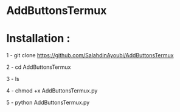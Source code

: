 # AddButtonsTermux

# Installation :

1 - git clone https://github.com/SalahdinAyoubi/AddButtonsTermux

2 - cd AddButtonsTermux 

3 - ls 

4 - chmod +x AddButtonsTermux.py

5 - python AddButtonsTermux.py

